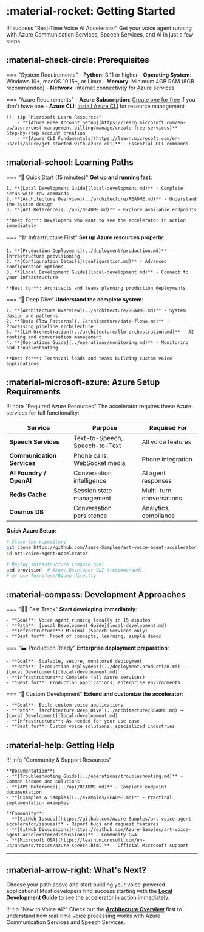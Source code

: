 # :material-rocket: Getting Started

!!! success "Real-Time Voice AI Accelerator"
    Get your voice agent running with Azure Communication Services, Speech Services, and AI in just a few steps.

## :material-check-circle: Prerequisites

=== "System Requirements"
    - **Python**: 3.11 or higher
    - **Operating System**: Windows 10+, macOS 10.15+, or Linux
    - **Memory**: Minimum 4GB RAM (8GB recommended)
    - **Network**: Internet connectivity for Azure services

=== "Azure Requirements"
    - **Azure Subscription**: [Create one for free](https://azure.microsoft.com/free/) if you don't have one
    - **Azure CLI**: [Install Azure CLI](https://learn.microsoft.com/en-us/cli/azure/install-azure-cli) for resource management
    
    !!! tip "Microsoft Learn Resources"
        - **[Azure Free Account Setup](https://learn.microsoft.com/en-us/azure/cost-management-billing/manage/create-free-services)** - Step-by-step account creation
        - **[Azure CLI Fundamentals](https://learn.microsoft.com/en-us/cli/azure/get-started-with-azure-cli)** - Essential CLI commands

## :material-school: Learning Paths

=== "🚀 Quick Start (15 minutes)"
    **Get up and running fast**:
    
    1. **[Local Development Guide](local-development.md)** - Complete setup with raw commands
    2. **[Architecture Overview](../architecture/README.md)** - Understand the system design
    3. **[API Reference](../api/README.md)** - Explore available endpoints
    
    **Best for**: Developers who want to see the accelerator in action immediately

=== "🏗️ Infrastructure First"
    **Set up Azure resources properly**:
    
    1. **[Production Deployment](../deployment/production.md)** - Infrastructure provisioning
    2. **[Configuration Details](configuration.md)** - Advanced configuration options
    3. **[Local Development Guide](local-development.md)** - Connect to your infrastructure
    
    **Best for**: Architects and teams planning production deployments

=== "🔧 Deep Dive"
    **Understand the complete system**:
    
    1. **[Architecture Overview](../architecture/README.md)** - System design and patterns
    2. **[Data Flow Patterns](../architecture/data-flows.md)** - Processing pipeline architecture
    3. **[LLM Orchestration](../architecture/llm-orchestration.md)** - AI routing and conversation management
    4. **[Operations Guide](../operations/monitoring.md)** - Monitoring and troubleshooting
    
    **Best for**: Technical leads and teams building custom voice applications

## :material-microsoft-azure: Azure Setup Requirements

!!! note "Required Azure Resources"
    The accelerator requires these Azure services for full functionality:

| Service | Purpose | Required For |
|---------|---------|--------------|
| **Speech Services** | Text-to-Speech, Speech-to-Text | All voice features |
| **Communication Services** | Phone calls, WebSocket media | Phone integration |
| **AI Foundry / OpenAI** | Conversation intelligence | AI agent responses |
| **Redis Cache** | Session state management | Multi-turn conversations |
| **Cosmos DB** | Conversation persistence | Analytics, compliance |

**Quick Azure Setup**:
```bash
# Clone the repository
git clone https://github.com/Azure-Samples/art-voice-agent-accelerator.git
cd art-voice-agent-accelerator

# Deploy infrastructure (choose one)
azd provision  # Azure Developer CLI (recommended)
# or use Terraform/Bicep directly
```

## :material-compass: Development Approaches

=== "🏃‍♂️ Fast Track"
    **Start developing immediately**:
    
    - **Goal**: Voice agent running locally in 15 minutes
    - **Path**: [Local Development Guide](local-development.md)
    - **Infrastructure**: Minimal (Speech Services only)
    - **Best for**: Proof of concepts, learning, simple demos

=== "🏭 Production Ready"
    **Enterprise deployment preparation**:
    
    - **Goal**: Scalable, secure, monitored deployment
    - **Path**: [Production Deployment](../deployment/production.md) → [Local Development](local-development.md)
    - **Infrastructure**: Complete (all Azure services)
    - **Best for**: Production applications, enterprise environments

=== "🔬 Custom Development"
    **Extend and customize the accelerator**:
    
    - **Goal**: Build custom voice applications
    - **Path**: [Architecture Deep Dive](../architecture/README.md) → [Local Development](local-development.md)
    - **Infrastructure**: As needed for your use case
    - **Best for**: Custom voice solutions, specialized industries

## :material-help: Getting Help

!!! info "Community & Support Resources"
    
    **Documentation**:
    - **[Troubleshooting Guide](../operations/troubleshooting.md)** - Common issues and solutions
    - **[API Reference](../api/README.md)** - Complete endpoint documentation
    - **[Examples & Samples](../examples/README.md)** - Practical implementation examples
    
    **Community**:
    - **[GitHub Issues](https://github.com/Azure-Samples/art-voice-agent-accelerator/issues)** - Report bugs and request features
    - **[GitHub Discussions](https://github.com/Azure-Samples/art-voice-agent-accelerator/discussions)** - Community Q&A
    - **[Microsoft Q&A](https://learn.microsoft.com/en-us/answers/topics/azure-speech.html)** - Official Microsoft support

---

## :material-arrow-right: What's Next?

Choose your path above and start building your voice-powered applications! Most developers find success starting with the **[Local Development Guide](local-development.md)** to see the accelerator in action immediately.

!!! tip "New to Voice AI?"
    Check out the **[Architecture Overview](../architecture/README.md)** first to understand how real-time voice processing works with Azure Communication Services and Speech Services.